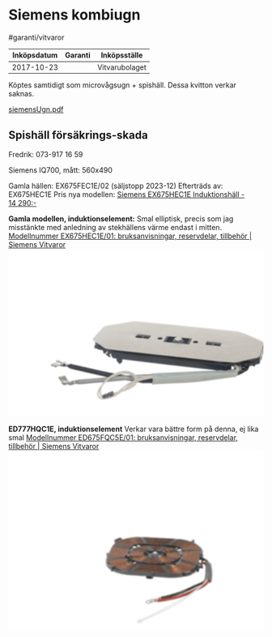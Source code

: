 # Siemens kombiugn

#garanti/vitvaror

| Inköpsdatum | Garanti | Inköpsställe   |
|-------------|---------|----------------|
| 2017-10-23  |         | Vitvarubolaget |
Köptes samtidigt som microvågsugn + spishäll. Dessa kvitton verkar saknas.

[siemensUgn.pdf](Siemens%20kombiugn/siemensUgn.pdf)<!-- {"embed":"true","width":654,"preview":"true"} -->

## Spishäll försäkrings-skada

Fredrik: 073-917 16 59

Siemens IQ700, mått: 560x490

Gamla hällen: EX675FEC1E/02 (säljstopp 2023-12)
Efterträds av: EX675HEC1E
Pris nya modellen: [Siemens EX675HEC1E  Induktionshäll - 14 290:-](https://www.tretti.se/vitvaror/hall/induktionshall/product/siemens-ex675hec1e/?gclsrc=aw.ds&gad_source=1&gclid=Cj0KCQjwztOwBhD7ARIsAPDKnkDoA_2vSddQMZXMoDVeF71uceipiHIwwhhzhfKP95dnsm5EB8P1LyAaAtj1EALw_wcB)



**Gamla modellen, induktionselement:**
Smal elliptisk, precis som jag misstänkte med anledning av stekhällens värme endast i mitten.
[Modellnummer EX675HEC1E/01: bruksanvisningar, reservdelar, tillbehör | Siemens Vitvaror](https://www.siemens-home.bsh-group.com/se/supportdetail/product/EX675HEC1E/01%23/Tabs=section-spareparts/Togglebox=tb0103/)
![](Siemens%20kombiugn/image.png)<!-- {"width":262} -->


**ED777HQC1E, induktionselement**
Verkar vara bättre form på denna, ej lika smal
[Modellnummer ED675FQC5E/01: bruksanvisningar, reservdelar, tillbehör | Siemens Vitvaror](https://www.siemens-home.bsh-group.com/se/supportdetail/product/ED675FQC5E/01%23/Tabs=section-spareparts/Togglebox=tb0101/)
![](Siemens%20kombiugn/image%202.png)<!-- {"width":445} -->